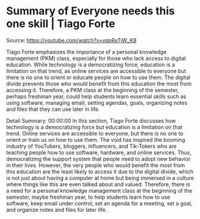 # Summary of Everyone needs this one skill | Tiago Forte

Source: https://youtube.com/watch?v=vqpRxTjW_K8

Tiago Forte emphasizes the importance of a personal knowledge management (PKM) class, especially for those who lack access to digital education. While technology is a democratizing force, education is a limitation on that trend, as online services are accessible to everyone but there is no one to orient or educate people on how to use them. The digital divide prevents those who would benefit from this education the most from accessing it. Therefore, a PKM class at the beginning of the semester, perhaps freshman year, could help students learn essential skills such as using software, managing email, setting agendas, goals, organizing notes and files that they can use later in life.

Detail Summary: 
00:00:00
In this section, Tiago Forte discusses how technology is a democratizing force but education is a limitation on that trend. Online services are accessible to everyone, but there is no one to orient or train us on how to use them. The void has inspired the booming industry of YouTubers, bloggers, influencers, and Tik-Tokers who are teaching people how to use software, hardware, and online services. Thus, democratizing the support system that people need to adopt new behavior in their lives. However, the very people who would benefit the most from this education are the least likely to access it due to the digital divide, which is not just about having a computer at home but being immersed in a culture where things like this are even talked about and valued. Therefore, there is a need for a personal knowledge management class at the beginning of the semester, maybe freshman year, to help students learn how to use software, keep email under control, set an agenda for a meeting, set a goal, and organize notes and files for later life.

